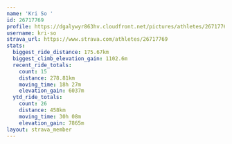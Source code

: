 ```yaml
---
name: 'Kri So '
id: 26717769
profile: https://dgalywyr863hv.cloudfront.net/pictures/athletes/26717769/7761026/14/large.jpg
username: kri-so
strava_url: https://www.strava.com/athletes/26717769
stats:
  biggest_ride_distance: 175.67km
  biggest_climb_elevation_gain: 1102.6m
  recent_ride_totals:
    count: 15
    distance: 278.81km
    moving_time: 18h 27m
    elevation_gain: 6037m
  ytd_ride_totals:
    count: 26
    distance: 458km
    moving_time: 30h 08m
    elevation_gain: 7865m
layout: strava_member
--- 
```

